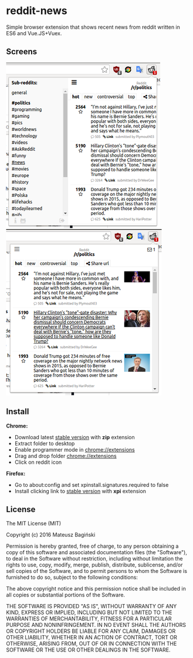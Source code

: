 # reddit-news
Simple browser extension that shows recent news from reddit written in ES6 and Vue.JS+Vuex.

## Screens
![List](docs/list.png?raw=true "List")
![News](docs/news.png?raw=true "News")

## Install

**Chrome:**
* Download latest [stable version](https://github.com/Mati365/reddit-news/releases/latest/reddit-news.zip) with **zip** extension
* Extract folder to desktop
* Enable programmer mode in [chrome://extensions](chrome://extensions)
* Drag and drop folder [chrome://extensions](chrome://extensions)
* Click on reddit icon

**Firefox:**
* Go to about:config and set xpinstall.signatures.required to false
* Install clicking link to [stable version](https://github.com/Mati365/reddit-news/releases/latest/reddit-news.zip) with **xpi** extension

## License
The MIT License (MIT)

Copyright (c) 2016 Mateusz Bagiński

Permission is hereby granted, free of charge, to any person obtaining a copy of this software and associated documentation files (the "Software"), to deal in the Software without restriction, including without limitation the rights to use, copy, modify, merge, publish, distribute, sublicense, and/or sell copies of the Software, and to permit persons to whom the Software is furnished to do so, subject to the following conditions:

The above copyright notice and this permission notice shall be included in all copies or substantial portions of the Software.

THE SOFTWARE IS PROVIDED "AS IS", WITHOUT WARRANTY OF ANY KIND, EXPRESS OR IMPLIED, INCLUDING BUT NOT LIMITED TO THE WARRANTIES OF MERCHANTABILITY, FITNESS FOR A PARTICULAR PURPOSE AND NONINFRINGEMENT. IN NO EVENT SHALL THE AUTHORS OR COPYRIGHT HOLDERS BE LIABLE FOR ANY CLAIM, DAMAGES OR OTHER LIABILITY, WHETHER IN AN ACTION OF CONTRACT, TORT OR OTHERWISE, ARISING FROM, OUT OF OR IN CONNECTION WITH THE SOFTWARE OR THE USE OR OTHER DEALINGS IN THE SOFTWARE.
